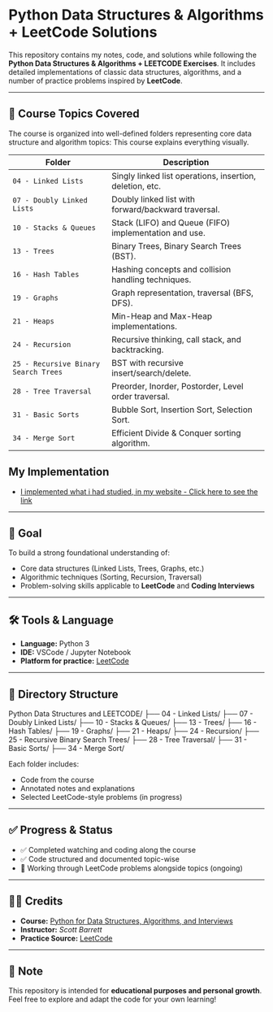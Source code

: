 # Python Data Structures & Algorithms + LeetCode Solutions

This repository contains my notes, code, and solutions while following the **Python Data Structures & Algorithms + LEETCODE Exercises**. It includes detailed implementations of classic data structures, algorithms, and a number of practice problems inspired by **LeetCode**.

---

## 🧠 Course Topics Covered

The course is organized into well-defined folders representing core data structure and algorithm topics: This course explains everything visually. 

| Folder                         | Description                                               |
|-------------------------------|-----------------------------------------------------------|
| `04 - Linked Lists`           | Singly linked list operations, insertion, deletion, etc.  |
| `07 - Doubly Linked Lists`    | Doubly linked list with forward/backward traversal.       |
| `10 - Stacks & Queues`        | Stack (LIFO) and Queue (FIFO) implementation and use.     |
| `13 - Trees`                  | Binary Trees, Binary Search Trees (BST).                  |
| `16 - Hash Tables`            | Hashing concepts and collision handling techniques.       |
| `19 - Graphs`                 | Graph representation, traversal (BFS, DFS).               |
| `21 - Heaps`                  | Min-Heap and Max-Heap implementations.                    |
| `24 - Recursion`              | Recursive thinking, call stack, and backtracking.         |
| `25 - Recursive Binary Search Trees` | BST with recursive insert/search/delete.       |
| `28 - Tree Traversal`         | Preorder, Inorder, Postorder, Level order traversal.      |
| `31 - Basic Sorts`            | Bubble Sort, Insertion Sort, Selection Sort.              |
| `34 - Merge Sort`             | Efficient Divide & Conquer sorting algorithm.             |


## My Implementation

- [I implemented what i had studied, in my website - Click here to see the link](https://sites.google.com/pcampus.edu.np/biswashkhatiwada/porftolio/dsa)

---

## 🚀 Goal

To build a strong foundational understanding of:

- Core data structures (Linked Lists, Trees, Graphs, etc.)
- Algorithmic techniques (Sorting, Recursion, Traversal)
- Problem-solving skills applicable to **LeetCode** and **Coding Interviews**

---

## 🛠 Tools & Language

- **Language:** Python 3
- **IDE:** VSCode / Jupyter Notebook
- **Platform for practice:** [LeetCode](https://leetcode.com)

---

## 📁 Directory Structure

Python Data Structures and LEETCODE/
├── 04 - Linked Lists/
├── 07 - Doubly Linked Lists/
├── 10 - Stacks & Queues/
├── 13 - Trees/
├── 16 - Hash Tables/
├── 19 - Graphs/
├── 21 - Heaps/
├── 24 - Recursion/
├── 25 - Recursive Binary Search Trees/
├── 28 - Tree Traversal/
├── 31 - Basic Sorts/
├── 34 - Merge Sort/


Each folder includes:
- Code from the course
- Annotated notes and explanations
- Selected LeetCode-style problems (in progress)

---

## ✅ Progress & Status

- ✅ Completed watching and coding along the course  
- ✅ Code structured and documented topic-wise  
- 🔄 Working through LeetCode problems alongside topics (ongoing)  

---

## 🙋‍♂️ Credits

- **Course:** [Python for Data Structures, Algorithms, and Interviews](https://www.udemy.com/course/data-structures-algorithms-python/?couponCode=CP130525)  
- **Instructor:** *Scott Barrett*  
- **Practice Source:** [LeetCode](https://leetcode.com)  

---

## 📌 Note

This repository is intended for **educational purposes and personal growth**. Feel free to explore and adapt the code for your own learning!
